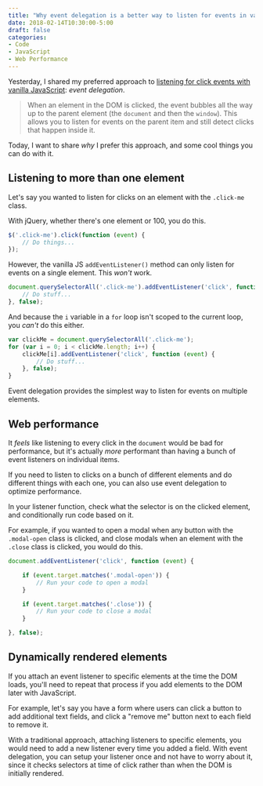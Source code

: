 ```yaml
---
title: "Why event delegation is a better way to listen for events in vanilla JS"
date: 2018-02-14T10:30:00-5:00
draft: false
categories:
- Code
- JavaScript
- Web Performance
---
```


Yesterday, I shared my preferred approach to [listening for click events with vanilla JavaScript](/listening-for-click-events-with-vanilla-javascript/): *event delegation*.

> When an element in the DOM is clicked, the event bubbles all the way up to the parent element (the `document` and then the `window`). This allows you to listen for events on the parent item and still detect clicks that happen inside it.

Today, I want to share *why* I prefer this approach, and some cool things you can do with it.

## Listening to more than one element

Let's say you wanted to listen for clicks on an element with the `.click-me` class.

With jQuery, whether there's one element or 100, you do this.

```js
$('.click-me').click(function (event) {
	// Do things...
});
```

However, the vanilla JS `addEventListener()` method can only listen for events on a single element. This *won't* work.

```js
document.querySelectorAll('.click-me').addEventListener('click', function (event) {
	// Do stuff...
}, false);
```

And because the `i` variable in a `for` loop isn't scoped to the current loop, you *can't* do this either.

```js
var clickMe = document.querySelectorAll('.click-me');
for (var i = 0; i < clickMe.length; i++) {
	clickMe[i].addEventListener('click', function (event) {
		// Do stuff...
	}, false);
}
```

Event delegation provides the simplest way to listen for events on multiple elements.

## Web performance

It *feels* like listening to every click in the `document` would be bad for performance, but it's actually *more* performant than having a bunch of event listeners on individual items.

If you need to listen to clicks on a bunch of different elements and do different things with each one, you can also use event delegation to optimize performance.

In your listener function, check what the selector is on the clicked element, and conditionally run code based on it.

For example, if you wanted to open a modal when any button with the `.modal-open` class is clicked, and close modals when an element with the `.close` class is clicked, you would do this.

```js
document.addEventListener('click', function (event) {

	if (event.target.matches('.modal-open')) {
		// Run your code to open a modal
	}

	if (event.target.matches('.close')) {
		// Run your code to close a modal
	}

}, false);
```

## Dynamically rendered elements

If you attach an event listener to specific elements at the time the DOM loads, you'll need to repeat that process if you add elements to the DOM later with JavaScript.

For example, let's say you have a form where users can click a button to add additional text fields, and click a "remove me" button next to each field to remove it.

With a traditional approach, attaching listeners to specific elements, you would need to add a new listener every time you added a field. With event delegation, you can setup your listener once and not have to worry about it, since it checks selectors at time of click rather than when the DOM is initially rendered.
